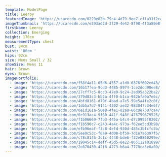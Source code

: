 ```yaml
---
template: ModelPage
title: Leeroy
featuredImage: 'https://ucarecdn.com/0229e82b-79c4-4d79-9ee7-cf1a31f2c415/'
imageThumbnail: 'https://ucarecdn.com/e393ad2d-3f29-4e42-8f98-4f3a80e8fbc9/'
firstName: Leeroy
collection: Emerging
height: 170cm
measurementType: chest
bust: 84cm
waist: '80cm '
hips: 92cm
size: Mens Small / 32
shoeSize: Mens 11
hair: Brown
eyes: Brown
imagePortfolio:
  - image: 'https://ucarecdn.com/f58f4a11-65d6-4557-a1d0-6376f602ed43/'
  - image: 'https://ucarecdn.com/16b17fea-9cd3-4485-8974-1ce2ddd98ee8/'
  - image: 'https://ucarecdn.com/27cff7c5-8cc3-47e9-9c24-2ad95a322ba2/'
  - image: 'https://ucarecdn.com/379d83c3-bb2a-4ff0-b1ca-942bfa0a7e6c/'
  - image: 'https://ucarecdn.com/4bfd8161-d79f-4bad-a7e5-59e5a4fe2c0f/'
  - image: 'https://ucarecdn.com/1db5a7d7-9141-4302-ae32-983047c34e6f/'
  - image: 'https://ucarecdn.com/0e1d161a-50e8-4fe1-82a8-66c0e7307ca4/'
  - image: 'https://ucarecdn.com/0c913ac4-9f60-441f-948f-476759679525/'
  - image: 'https://ucarecdn.com/f1b06669-7fb3-445a-b4c4-d7c0995f8202/'
  - image: 'https://ucarecdn.com/f1b590c7-c243-4a4c-973a-f62ee5cd3b98/'
  - image: 'https://ucarecdn.com/efb96eaf-f3c8-4efd-930d-485c3bfcfc5b/'
  - image: 'https://ucarecdn.com/5ee0c53c-f8a9-4d08-bf50-7d1e7a6397f5/'
  - image: 'https://ucarecdn.com/c78c8146-3c1c-4448-bde6-f32e8860299e/'
  - image: 'https://ucarecdn.com/19045c14-deff-45d5-8e22-865112a01899/'
  - image: 'https://ucarecdn.com/2e870430-42f8-4273-b6a4-7778ca3e0a89/'
---
```


